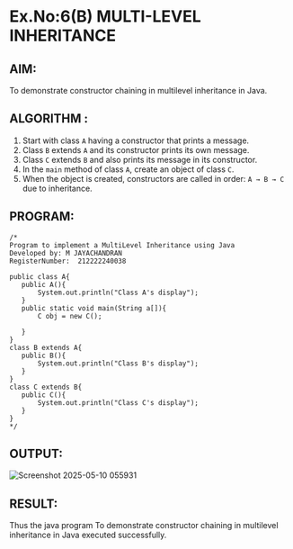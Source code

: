 # Ex.No:6(B) MULTI-LEVEL INHERITANCE

## AIM:
To demonstrate constructor chaining in multilevel inheritance in Java.

## ALGORITHM :

1. Start with class `A` having a constructor that prints a message.
2. Class `B` extends `A` and its constructor prints its own message.
3. Class `C` extends `B` and also prints its message in its constructor.
4. In the `main` method of class `A`, create an object of class `C`.
5. When the object is created, constructors are called in order: `A → B → C` due to inheritance.


## PROGRAM:
 ```
/*
Program to implement a MultiLevel Inheritance using Java
Developed by: M JAYACHANDRAN
RegisterNumber:  212222240038

public class A{
    public A(){
        System.out.println("Class A's display");
    }
    public static void main(String a[]){
        C obj = new C();
        
    }
}
class B extends A{
    public B(){
        System.out.println("Class B's display");
    }
}
class C extends B{
    public C(){
        System.out.println("Class C's display");
    }
}
*/
```

## OUTPUT:

![Screenshot 2025-05-10 055931](https://github.com/user-attachments/assets/21b9451a-5a83-4afc-a39b-c5076f22d551)


## RESULT:
Thus the java program To demonstrate constructor chaining in multilevel inheritance in Java executed successfully.





